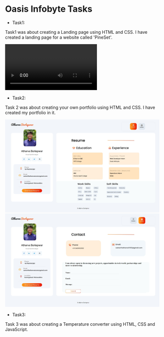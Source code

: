 # Oasis Infobyte Tasks
- Task1:
 
Task1 was about creating a Landing page using HTML and CSS. I have created a landing page for a website called 'PineSet'.

![task1](./assets/Recording%202023-09-04%20195041.mp4)

- Task2:

Task 2 was about creating your own portfolio using HTML and CSS. I have created my portfolio in it.

![task21](./assets/Task22.jpeg)
![task22](./assets/Task21.jpeg)

- Task3:

Task 3 was about creating a Temperature converter using HTML, CSS and JavaScript. 



